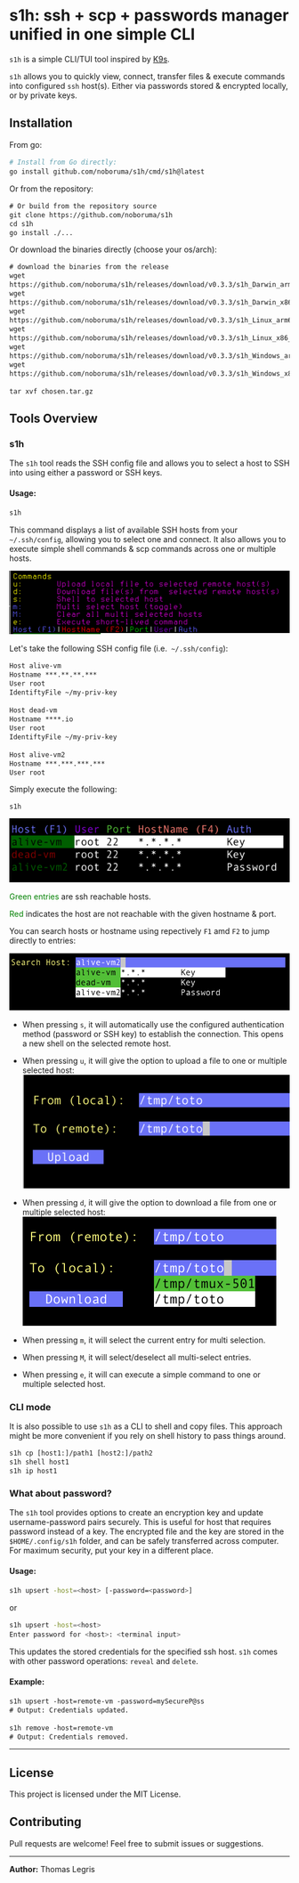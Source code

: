 # s1h: ssh + scp + passwords manager unified in one simple CLI

`s1h` is a simple CLI/TUI tool inspired by [K9s](https://github.com/derailed/k9s).

`s1h` allows you to quickly view, connect, transfer files & execute commands into configured `ssh` host(s). Either via passwords stored & encrypted locally, or by private keys.

## Installation

From go:
```sh
# Install from Go directly:
go install github.com/noboruma/s1h/cmd/s1h@latest

```
Or from the repository:
```
# Or build from the repository source
git clone https://github.com/noboruma/s1h
cd s1h
go install ./...
```

Or download the binaries directly (choose your os/arch):

```
# download the binaries from the release
wget https://github.com/noboruma/s1h/releases/download/v0.3.3/s1h_Darwin_arm64.tar.gz
wget https://github.com/noboruma/s1h/releases/download/v0.3.3/s1h_Darwin_x86_64.tar.gz
wget https://github.com/noboruma/s1h/releases/download/v0.3.3/s1h_Linux_arm64.tar.gz
wget https://github.com/noboruma/s1h/releases/download/v0.3.3/s1h_Linux_x86_64.tar.gz
wget https://github.com/noboruma/s1h/releases/download/v0.3.3/s1h_Windows_arm64.zip
wget https://github.com/noboruma/s1h/releases/download/v0.3.3/s1h_Windows_x86_64.zip

tar xvf chosen.tar.gz
```

## Tools Overview

### s1h

The `s1h` tool reads the SSH config file and allows you to select a host to SSH into using either a password or SSH keys.

#### Usage:

```sh
s1h
```
This command displays a list of available SSH hosts from your `~/.ssh/config`, allowing you to select one and connect. It also allows you to execute simple shell commands & scp commands across one or multiple hosts.

![main header](.github/assets/header.png)

Let's take the following SSH config file (i.e.` ~/.ssh/config`):
```
Host alive-vm
Hostname ***.**.**.***
User root
IdentiftyFile ~/my-priv-key

Host dead-vm
Hostname ****.io
User root
IdentiftyFile ~/my-priv-key

Host alive-vm2
Hostname ***.***.***.***
User root
```
Simply execute the following:
```
s1h
```
![main output](.github/assets/main.png)

<span style="color:green">Green entries</span> are ssh reachable hosts.

<span style="color:green">Red</span> indicates the host are not reachable with the given hostname & port.

You can search hosts or hostname using repectively `F1` amd `F2` to jump directly to entries:

![main output](.github/assets/search.png)

- When pressing `s`, it will automatically use the configured authentication method (password or SSH key) to establish the connection. This opens a new shell on the selected remote host.

- When pressing `u`, it will give the option to upload a file to one or multiple selected host:
![main output](.github/assets/upload.png)

- When pressing `d`, it will give the option to download a file from one or multiple selected host:
![main output](.github/assets/download.png)

- When pressing `m`, it will select the current entry for multi selection.

- When pressing `M`, it will select/deselect all multi-select entries.

- When pressing `e`, it will can execute a simple command to one or multiple selected host.

### CLI mode

It is also possible to use `s1h` as a CLI to shell and copy files.
This approach might be more convenient if you rely on shell history to pass things around.
```
s1h cp [host1:]/path1 [host2:]/path2
s1h shell host1
s1h ip host1
```

### What about password?

The `s1h` tool provides options to create an encryption key and update username-password pairs securely.
This is useful for host that requires password instead of a key.
The encrypted file and the key are stored in the `$HOME/.config/s1h` folder, and can be safely transferred across computer. For maximum security, put your key in a different place.

#### Usage:

```sh
s1h upsert -host=<host> [-password=<password>]
```
or
```sh
s1h upsert -host=<host>
Enter password for <host>: <terminal input>
```
This updates the stored credentials for the specified ssh host.
`s1h` comes with other password operations: `reveal` and `delete`.

#### Example:

```
s1h upsert -host=remote-vm -password=mySecureP@ss
# Output: Credentials updated.

s1h remove -host=remote-vm
# Output: Credentials removed.
```

---

## License

This project is licensed under the MIT License.

## Contributing

Pull requests are welcome! Feel free to submit issues or suggestions.

---

**Author:** Thomas Legris

